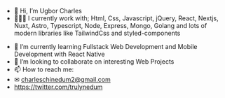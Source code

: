 - 👋 Hi, I’m Ugbor Charles
- 👨🏽‍💻 I currently work with; Html, Css, Javascript, jQuery, React, Nextjs, Nuxt, Astro, Typescript, Node, Express, Mongo, Golang and lots of modern libraries like TailwindCss and styled-components
<!-- - 👀 I’m interested in ... -->
- 🌱 I’m currently learning Fullstack Web Development and Mobile Development with React Native
- 💞️ I’m looking to collaborate on interesting Web Projects
- 📫 How to reach me: 
- ✉ charleschinedum2@gmail.com
- https://twitter.com/trulynedum

<!---
CharlesChinedum/CharlesChinedum is a ✨ special ✨ repository because its `README.md` (this file) appears on your GitHub profile.
You can click the Preview link to take a look at your changes.
--->
